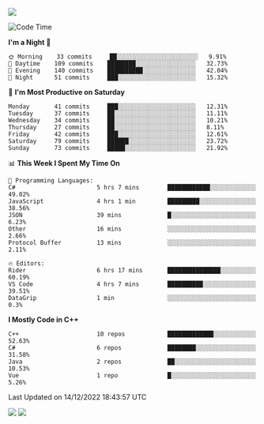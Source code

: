 ![](https://komarev.com/ghpvc/?username=lilpidgey&color=red)
<!--START_SECTION:waka-->
![Code Time](http://img.shields.io/badge/Code%20Time-1%2C418%20hrs%2059%20mins-blue)

**I'm a Night 🦉** 

```text
🌞 Morning    33 commits     ██░░░░░░░░░░░░░░░░░░░░░░░   9.91% 
🌆 Daytime    109 commits    ████████░░░░░░░░░░░░░░░░░   32.73% 
🌃 Evening    140 commits    ██████████░░░░░░░░░░░░░░░   42.04% 
🌙 Night      51 commits     ███░░░░░░░░░░░░░░░░░░░░░░   15.32%

```
📅 **I'm Most Productive on Saturday** 

```text
Monday       41 commits     ███░░░░░░░░░░░░░░░░░░░░░░   12.31% 
Tuesday      37 commits     ██░░░░░░░░░░░░░░░░░░░░░░░   11.11% 
Wednesday    34 commits     ██░░░░░░░░░░░░░░░░░░░░░░░   10.21% 
Thursday     27 commits     ██░░░░░░░░░░░░░░░░░░░░░░░   8.11% 
Friday       42 commits     ███░░░░░░░░░░░░░░░░░░░░░░   12.61% 
Saturday     79 commits     ██████░░░░░░░░░░░░░░░░░░░   23.72% 
Sunday       73 commits     █████░░░░░░░░░░░░░░░░░░░░   21.92%

```


📊 **This Week I Spent My Time On** 

```text
💬 Programming Languages: 
C#                       5 hrs 7 mins        ████████████░░░░░░░░░░░░░   49.02% 
JavaScript               4 hrs 1 min         █████████░░░░░░░░░░░░░░░░   38.56% 
JSON                     39 mins             █░░░░░░░░░░░░░░░░░░░░░░░░   6.23% 
Other                    16 mins             ░░░░░░░░░░░░░░░░░░░░░░░░░   2.66% 
Protocol Buffer          13 mins             ░░░░░░░░░░░░░░░░░░░░░░░░░   2.11%

🔥 Editors: 
Rider                    6 hrs 17 mins       ███████████████░░░░░░░░░░   60.19% 
VS Code                  4 hrs 7 mins        ██████████░░░░░░░░░░░░░░░   39.51% 
DataGrip                 1 min               ░░░░░░░░░░░░░░░░░░░░░░░░░   0.3%

```

**I Mostly Code in C++** 

```text
C++                      10 repos            █████████████░░░░░░░░░░░░   52.63% 
C#                       6 repos             ████████░░░░░░░░░░░░░░░░░   31.58% 
Java                     2 repos             ██░░░░░░░░░░░░░░░░░░░░░░░   10.53% 
Vue                      1 repo              █░░░░░░░░░░░░░░░░░░░░░░░░   5.26%

```



 Last Updated on 14/12/2022 18:43:57 UTC
<!--END_SECTION:waka-->
![](https://hit.yhype.me/github/profile?user_id=42968544)
![](https://komarev.com/ghpvc/?lilpidgey)
